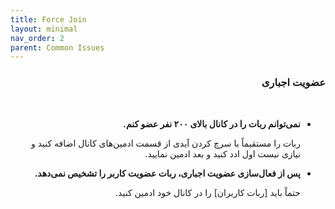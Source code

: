 ```yaml
---
title: Force Join
layout: minimal
nav_order: 2
parent: Common Issues
---
```


<head>
    <meta charset="utf-8">
    <link rel="stylesheet" href="https://b3h1z.github.io/HidyBot-Docs/assets/css/style.css">
    <link rel="icon" href="https://b3h1z.github.io/HidyBot-Docs/favicon.ico" type="image/x-icon">
</head>
<div dir="rtl">

<h3>عضویت اجباری</h3>
<br>
<ul>
    <li><strong>نمی‌توانم ربات را در کانال بالای ۲۰۰ نفر عضو کنم.</strong>
        <p>ربات را مستقیماً با سرچ کردن آیدی از قسمت ادمین‌های کانال اضافه کنید و نیازی نیست اول ادد کنید و بعد ادمین نمایید.</p>
    </li>
    <li><strong>پس از فعال‌سازی عضویت اجباری، ربات عضویت کاربر را تشخیص نمی‌دهد.</strong>
        <p>حتماً باید [ربات کاربران] را در کانال خود ادمین کنید.</p>
    </li>
</ul>


</div>
